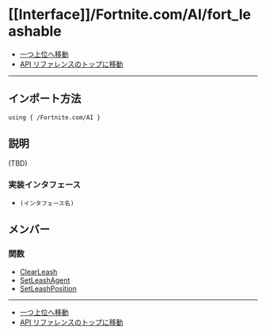 # [[Interface]]/Fortnite.com/AI/fort_leashable

- [一つ上位へ移動](../main.md)
- [API リファレンスのトップに移動](../../../main.md)

---

## インポート方法

```verse
using { /Fortnite.com/AI }
```

## 説明

(TBD)

### 実装インタフェース

- `(インタフェース名)`

## メンバー

### 関数

- [ClearLeash](./F_ClearLeash/main.md)
- [SetLeashAgent](./F_SetLeashAgent/main.md)
- [SetLeashPosition](./F_SetLeashPosition/main.md)

---

- [一つ上位へ移動](../main.md)
- [API リファレンスのトップに移動](../../../main.md)
